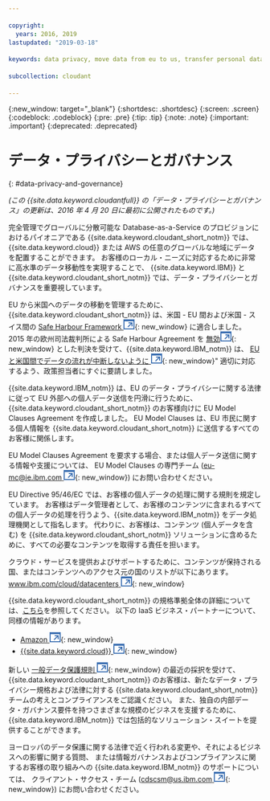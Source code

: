 ```yaml
---

copyright:
  years: 2016, 2019
lastupdated: "2019-03-18"

keywords: data privacy, move data from eu to us, transfer personal data outside eu

subcollection: cloudant

---
```


{:new_window: target="_blank"}
{:shortdesc: .shortdesc}
{:screen: .screen}
{:codeblock: .codeblock}
{:pre: .pre}
{:tip: .tip}
{:note: .note}
{:important: .important}
{:deprecated: .deprecated}

<!-- Acrolinx: 2017-05-10 -->

# データ・プライバシーとガバナンス
{: #data-privacy-and-governance}

_(この {{site.data.keyword.cloudantfull}} の「データ・プライバシーとガバナンス」の更新は、2016 年 4 月 20 日に最初に公開されたものです。)_

完全管理でグローバルに分散可能な Database-as-a-Service のプロビジョンにおけるパイオニアである
{{site.data.keyword.cloudant_short_notm}} では、{{site.data.keyword.cloud}} または AWS の任意のグローバルな地域にデータを配置することができます。
お客様のローカル・ニーズに対応するために非常に高水準のデータ移動性を実現することで、
{{site.data.keyword.IBM}} と {{site.data.keyword.cloudant_short_notm}} では、データ・プライバシーとガバナンスを重要視しています。

EU から米国へのデータの移動を管理するために、
{{site.data.keyword.cloudant_short_notm}} は、米国 - EU 間および米国 - スイス間の
[Safe Harbour Framework ![外部リンク・アイコン](../images/launch-glyph.svg "外部リンク・アイコン")](https://www.export.gov/safeharbor_eu){: new_window} に適合しました。
2015 年の欧州司法裁判所による Safe Harbour Agreement を
[無効![外部リンク・アイコン](../images/launch-glyph.svg "外部リンク・アイコン")](http://curia.europa.eu/juris/document/document.jsf?text=&docid=169195&pageIndex=0&doclang=en&mode=req&dir=&occ=first&part=1&cid=113326){: new_window}
とした判決を受けて、{{site.data.keyword.IBM_notm}} は、
[EU と米国間でデータの流れが中断しないように ![外部リンク・アイコン](../images/launch-glyph.svg "外部リンク・アイコン")](http://www.ibm.com/ibm/ibmgra/safe_harbor_10062015.html){: new_window}" 適切に対応するよう、政策担当者にすぐに要請しました。

{{site.data.keyword.IBM_notm}} は、EU のデータ・プライバシーに関する法律に従って EU 外部への個人データ送信を円滑に行うために、{{site.data.keyword.cloudant_short_notm}}
のお客様向けに EU Model Clauses Agreement を作成しました。
EU Model Clauses は、EU 市民に関する個人情報を {{site.data.keyword.cloudant_short_notm}} に送信するすべてのお客様に関係します。

EU Model Clauses Agreement を要求する場合、または個人データ送信に関する情報や支援については、
EU Model Clauses の専門チーム ([eu-mc@ie.ibm.com ![外部リンク・アイコン](../images/launch-glyph.svg "外部リンク・アイコン")](mailto:eu-mc@ie.ibm.com){: new_window}) にお問い合わせください。

EU Directive 95/46/EC では、お客様の個人データの処理に関する規則を規定しています。
お客様はデータ管理者として、お客様のコンテンツに含まれるすべての個人データの処理を行うよう、{{site.data.keyword.IBM_notm}} をデータ処理機関として指名します。
代わりに、お客様は、コンテンツ (個人データを含む) を {{site.data.keyword.cloudant_short_notm}} ソリューションに含めるために、すべての必要なコンテンツを取得する責任を担います。

クラウド・サービスを提供およびサポートするために、コンテンツが保持される国、またはコンテンツへのアクセス元の国のリストが以下にあります。
[www.ibm.com/cloud/datacenters ![外部リンク・アイコン](../images/launch-glyph.svg "外部リンク・アイコン")](http://www.ibm.com/cloud/datacenters){: new_window}

{{site.data.keyword.cloudant_short_notm}} の規格準拠全体の詳細については、[こちら](/docs/services/Cloudant?topic=cloudant-compliance#compliance)を参照してください。
以下の IaaS ビジネス・パートナーについて、同様の情報があります。

-   [Amazon ![外部リンク・アイコン](../images/launch-glyph.svg "外部リンク・アイコン")](https://aws.amazon.com/compliance/){: new_window}
-   [{{site.data.keyword.cloud}} ![外部リンク・アイコン](../images/launch-glyph.svg "外部リンク・アイコン")](https://www.ibm.com/cloud/compliance){: new_window}

新しい
[一般データ保護規則 ![外部リンク・アイコン](../images/launch-glyph.svg "外部リンク・アイコン")](http://www.engadget.com/2016/04/14/eu-data-protection-rules/){: new_window}
の最近の採択を受けて、
{{site.data.keyword.cloudant_short_notm}} のお客様は、新たなデータ・プライバシー規格および法律に対する {{site.data.keyword.cloudant_short_notm}} チームの考えとコンプライアンスをご認識ください。
また、独自の内部データ・ガバナンス要件を持つさまざまな規模のビジネスを支援するために、{{site.data.keyword.IBM_notm}} では包括的なソリューション・スイートを提供することができます。

ヨーロッパのデータ保護に関する法律で近く行われる変更や、それによるビジネスへの影響に関する質問、
または情報ガバナンスおよびコンプライアンスに関するお客様の取り組みへの {{site.data.keyword.IBM_notm}} のサポートについては、
クライアント・サクセス・チーム
([cdscsm@us.ibm.com ![外部リンク・アイコン](../images/launch-glyph.svg "外部リンク・アイコン")](mailto:cdscsm@us.ibm.com){: new_window}) にお問い合わせください。 
